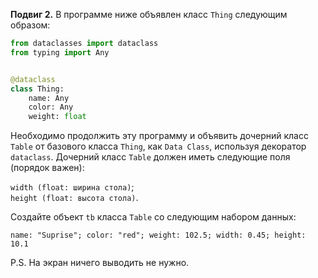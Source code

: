 **Подвиг 2.** В программе ниже объявлен класс `Thing` следующим образом:

```python
from dataclasses import dataclass
from typing import Any


@dataclass
class Thing:
    name: Any
    color: Any
    weight: float
```

Необходимо продолжить эту программу и объявить дочерний класс `Table` от базового класса `Thing`, как `Data Class`, 
используя декоратор `dataclass`. Дочерний класс `Table` должен иметь следующие поля (порядок важен):

`width (float: ширина стола)`; \
`height (float: высота стола)`.

Создайте объект `tb` класса `Table` со следующим набором данных:

`name: "Suprise"; color: "red"; weight: 102.5; width: 0.45; height: 10.1`

P.S. На экран ничего выводить не нужно.